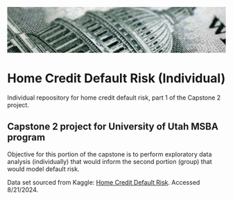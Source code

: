 ![Home Credit Default Risk Project Banner](./header.png)

# Home Credit Default Risk (Individual)

Individual repoository for home credit default risk, part 1 of the Capstone 2 project.

## Capstone 2 project for University of Utah MSBA program

Objective for this portion of the capstone is to perform exploratory data analysis (individually) that would inform the second portion (group) that would model default risk.

Data set sourced from Kaggle: 
[Home Credit Default Risk](https://www.kaggle.com/competitions/home-credit-default-risk/data?select=HomeCredit_columns_description.csv).
Accessed 8/21/2024.